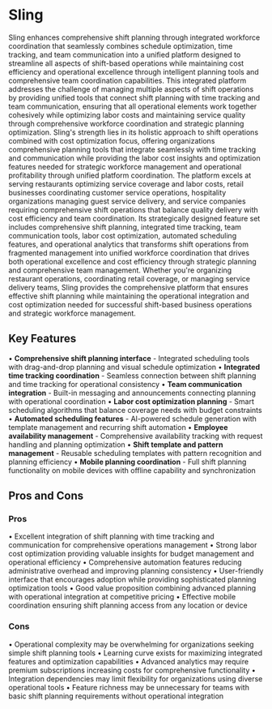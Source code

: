 # Sling

Sling enhances comprehensive shift planning through integrated workforce coordination that seamlessly combines schedule optimization, time tracking, and team communication into a unified platform designed to streamline all aspects of shift-based operations while maintaining cost efficiency and operational excellence through intelligent planning tools and comprehensive team coordination capabilities. This integrated platform addresses the challenge of managing multiple aspects of shift operations by providing unified tools that connect shift planning with time tracking and team communication, ensuring that all operational elements work together cohesively while optimizing labor costs and maintaining service quality through comprehensive workforce coordination and strategic planning optimization. Sling's strength lies in its holistic approach to shift operations combined with cost optimization focus, offering organizations comprehensive planning tools that integrate seamlessly with time tracking and communication while providing the labor cost insights and optimization features needed for strategic workforce management and operational profitability through unified platform coordination. The platform excels at serving restaurants optimizing service coverage and labor costs, retail businesses coordinating customer service operations, hospitality organizations managing guest service delivery, and service companies requiring comprehensive shift operations that balance quality delivery with cost efficiency and team coordination. Its strategically designed feature set includes comprehensive shift planning, integrated time tracking, team communication tools, labor cost optimization, automated scheduling features, and operational analytics that transforms shift operations from fragmented management into unified workforce coordination that drives both operational excellence and cost efficiency through strategic planning and comprehensive team management. Whether you're organizing restaurant operations, coordinating retail coverage, or managing service delivery teams, Sling provides the comprehensive platform that ensures effective shift planning while maintaining the operational integration and cost optimization needed for successful shift-based business operations and strategic workforce management.

## Key Features

• **Comprehensive shift planning interface** - Integrated scheduling tools with drag-and-drop planning and visual schedule optimization
• **Integrated time tracking coordination** - Seamless connection between shift planning and time tracking for operational consistency
• **Team communication integration** - Built-in messaging and announcements connecting planning with operational coordination
• **Labor cost optimization planning** - Smart scheduling algorithms that balance coverage needs with budget constraints
• **Automated scheduling features** - AI-powered schedule generation with template management and recurring shift automation
• **Employee availability management** - Comprehensive availability tracking with request handling and planning optimization
• **Shift template and pattern management** - Reusable scheduling templates with pattern recognition and planning efficiency
• **Mobile planning coordination** - Full shift planning functionality on mobile devices with offline capability and synchronization

## Pros and Cons

### Pros
• Excellent integration of shift planning with time tracking and communication for comprehensive operations management
• Strong labor cost optimization providing valuable insights for budget management and operational efficiency
• Comprehensive automation features reducing administrative overhead and improving planning consistency
• User-friendly interface that encourages adoption while providing sophisticated planning optimization tools
• Good value proposition combining advanced planning with operational integration at competitive pricing
• Effective mobile coordination ensuring shift planning access from any location or device

### Cons
• Operational complexity may be overwhelming for organizations seeking simple shift planning tools
• Learning curve exists for maximizing integrated features and optimization capabilities
• Advanced analytics may require premium subscriptions increasing costs for comprehensive functionality
• Integration dependencies may limit flexibility for organizations using diverse operational tools
• Feature richness may be unnecessary for teams with basic shift planning requirements without operational integration